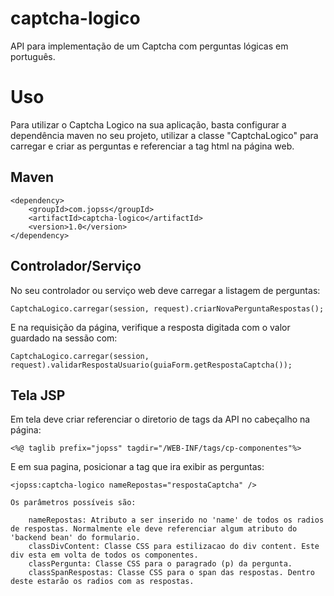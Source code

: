 captcha-logico
==============

API para implementação de um Captcha com perguntas lógicas em português.

Uso
===

Para utilizar o Captcha Logico na sua aplicação, basta configurar a dependência maven no seu projeto, utilizar a classe "CaptchaLogico" para carregar e criar as perguntas e referenciar a tag html na página web.

Maven
-----

	<dependency>
		<groupId>com.jopss</groupId>
		<artifactId>captcha-logico</artifactId>
		<version>1.0</version>
	</dependency>

Controlador/Serviço
-------------------

No seu controlador ou serviço web deve carregar a listagem de perguntas:

	CaptchaLogico.carregar(session, request).criarNovaPerguntaRespostas();

E na requisição da página, verifique a resposta digitada com o valor guardado na sessão com:

	CaptchaLogico.carregar(session, request).validarRespostaUsuario(guiaForm.getRespostaCaptcha());
	
Tela JSP
--------

Em tela deve criar referenciar o diretorio de tags da API no cabeçalho na página:

	<%@ taglib prefix="jopss" tagdir="/WEB-INF/tags/cp-componentes"%>
	
E em sua pagina, posicionar a tag que ira exibir as perguntas:

	<jopss:captcha-logico nameRepostas="respostaCaptcha" />

	Os parâmetros possíveis são:
	
		nameRepostas: Atributo a ser inserido no 'name' de todos os radios de respostas. Normalmente ele deve referenciar algum atributo do 'backend bean' do formulario.
		classDivContent: Classe CSS para estilizacao do div content. Este div esta em volta de todos os componentes.
		classPergunta: Classe CSS para o paragrado (p) da pergunta. 
		classSpanRespostas: Classe CSS para o span das respostas. Dentro deste estarão os radios com as respostas.

